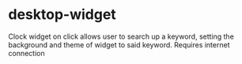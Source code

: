 # desktop-widget
Clock widget on click allows user to search up a keyword, setting the background and theme of widget to said keyword.
Requires internet connection
